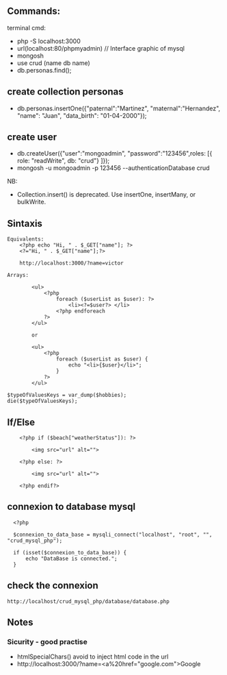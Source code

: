 ## Commands:

terminal cmd:

- php -S localhost:3000
- url(localhost:80/phpmyadmin) // Interface graphic of mysql
- mongosh
- use crud (name db name)
- db.personas.find();

## create collection personas

- db.personas.insertOne({"paternal":"Martinez", "maternal":"Hernandez", "name": "Juan", "data_birth": "01-04-2000"});

## create user

- db.createUser({"user":"mongoadmin", "password":"123456",roles: [{ role: "readWrite", db: "crud"} ]});
- mongosh -u mongoadmin -p 123456 --authenticationDatabase crud

NB:

- Collection.insert() is deprecated. Use insertOne, insertMany, or bulkWrite.

## Sintaxis

    Equivalents:
        <?php echo "Hi, " . $_GET["name"]; ?>
        <?="Hi, " . $_GET["name"];?>

        http://localhost:3000/?name=victor

    Arrays:

            <ul>
                <?php
                    foreach ($userList as $user): ?>
                        <li><?=$user?> </li>
                    <?php endforeach
                ?>
            </ul>

            or

            <ul>
                <?php
                    foreach ($userList as $user) {
                        echo "<li>{$user}</li>";
                    }
                ?>
            </ul>

    $typeOfValuesKeys = var_dump($hobbies);
    die($typeOfValuesKeys);

## If/Else

        <?php if ($beach["weatherStatus"]): ?>

            <img src="url" alt="">

        <?php else: ?>

            <img src="url" alt="">

        <?php endif?>

## connexion to database mysql

      <?php

      $connexion_to_data_base = mysqli_connect("localhost", "root", "", "crud_mysql_php");

      if (isset($connexion_to_data_base)) {
          echo "DataBase is connected.";
      }

## check the connexion

    http://localhost/crud_mysql_php/database/database.php

## Notes

### Sicurity - good practise

- htmlSpecialChars() avoid to inject html code in the url
- http://localhost:3000/?name=<a%20href="google.com">Google</a>
